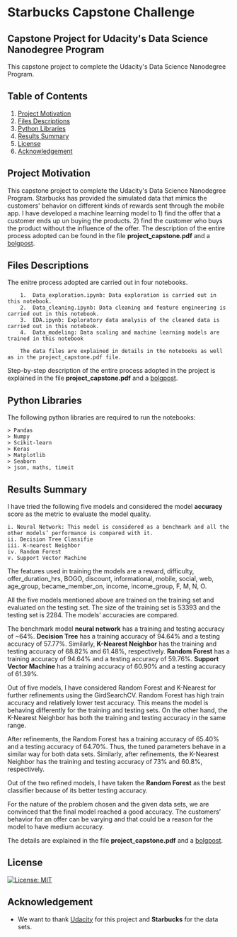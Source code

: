 # Starbucks Capstone Challenge
## Capstone Project for Udacity's Data Science Nanodegree Program

This capstone project to complete the Udacity's Data Science Nanodegree Program. 

## Table of Contents

1. [Project Motivation](#project_motivation)
2. [Files Descriptions](#files_descriptions)
3. [Python Libraries](#python_libraries)
4. [Results Summary](#results_summary)
5. [License](#license)
6. [Acknowledgement](#acknowledgement)

<a name="project_motivation"></a>
## Project Motivation
This capstone project to complete the Udacity's Data Science Nanodegree Program. Starbucks has provided the simulated data that mimics the customers' behavior on different kinds of rewards sent through the mobile app. I have developed a machine learning model to 1) find the offer that a customer ends up un buying the products. 2) find the customer who buys the product without the influence of the offer. The description of the entire process adopted can be found in the file   **project_capstone.pdf** and a [bolgpost](https://anup-pandey123.medium.com/starbucks-capstone-challenge-4a763b207985).

<a name="files_descriptions"></a>
## Files Descriptions

The enitre process adopted are carried out in four notebooks.
    
        1.  Data_exploration.ipynb: Data exploration is carried out in this notebook.
        2.  Data_cleaning.ipynb: Data cleaning and feature engineering is carried out in this notebook.
        3.  EDA.ipynb: Exploratory data analysis of the cleaned data is carried out in this notebook.
        4.  Data_modeling: Data scaling and machine learning models are trained in this notebook
        
        The data files are explained in details in the notebooks as well as in the project_capstone.pdf file.

Step-by-step description of the entire process adopted in the project is explained in the file **project_capstone.pdf** and a [bolgpost](https://anup-pandey123.medium.com/starbucks-capstone-challenge-4a763b207985).

<a name="python_libraries"></a>
## Python Libraries

The following python libraries are required to run the notebooks:
        
	> Pandas
	> Numpy
	> Scikit-learn
	> Keras
	> Matplotlib
	> Seaborn
	> json, maths, timeit
	
<a name="results_summary"></a>
## Results Summary

I have tried the following five models and considered the model **accuracy** score as the metric to evaluate the model quality.

    i. Neural Network: This model is considered as a benchmark and all the other models’ performance is compared with it.
    ii. Decision Tree Classifie
    iii. K-nearest Neighbor
    iv. Random Forest
    v. Support Vector Machine
	    
The features used in training the models are a reward, difficulty, offer_duration_hrs, BOGO, discount, informational, mobile, social, web, age_group, became_member_on, income, income_group, F, M, N, O.


All the five models mentioned above are trained on the training set and evaluated on the testing set. The size of the training set is 53393 and the testing set is 2284. The models’ accuracies are compared.

The benchmark model **neural network** has a training and testing accuracy of ~64%. **Decision Tree** has a training accuracy of 94.64% and a testing accuracy of 57.77%. Similarly, **K-Nearest Neighbor** has the training and testing accuracy of 68.82% and 61.48%, respectively. **Random Forest** has a training accuracy of 94.64% and a testing accuracy of 59.76%. **Support Vector Machine** has a training accuracy of 60.90% and a testing accuracy of 61.39%.

Out of five models, I have considered Random Forest and K-Nearest for further refinements using the GirdSearchCV. Random Forest has high train accuracy and relatively lower test accuracy. This means the model is behaving differently for the training and testing sets. On the other hand, the K-Nearest Neighbor has both the training and testing accuracy in the same range. 

After refinements, the Random Forest has a training accuracy of 65.40% and a testing accuracy of 64.70%. Thus, the tuned parameters behave in a similar way for both data sets. Similarly, after refinements, the K-Nearest Neighbor has the training and testing accuracy of 73% and 60.8%, respectively. 

Out of the two refined models, I have taken the **Random Forest** as the best classifier because of its better testing accuracy. 

For the nature of the problem chosen and the given data sets, we are convinced that the final model reached a good accuracy. The customers’ behavior for an offer can be varying and that could be a reason for the model to have medium accuracy.

The details are explained in the file **project_capstone.pdf** and a [bolgpost](https://anup-pandey123.medium.com/starbucks-capstone-challenge-4a763b207985).

<a name="license"></a>
## License
[![License: MIT](https://img.shields.io/badge/License-MIT-yellow.svg)](https://opensource.org/licenses/MIT)


<a name="acknowledgement"></a>
## Acknowledgement
* We want to thank [Udacity](https://www.udacity.com/) for this project and **Starbucks** for the data sets.

